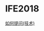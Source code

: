 # IFE2018
[如何提问(技术)](https://app.yinxiang.com/shard/s2/nl/4270163/9f413b48-0d66-445a-b7ff-6f81c9f6cf2d?title=%E5%A6%82%E4%BD%95%E6%8F%90%E9%97%AE%EF%BC%88%E6%8A%80%E6%9C%AF%EF%BC%89)
